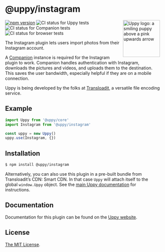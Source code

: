 # @uppy/instagram

<img src="https://uppy.io/img/logo.svg" width="120" alt="Uppy logo: a smiling puppy above a pink upwards arrow" align="right">

[![npm version](https://img.shields.io/npm/v/@uppy/instagram.svg?style=flat-square)](https://www.npmjs.com/package/@uppy/instagram)
![CI status for Uppy tests](https://github.com/transloadit/uppy/workflows/Tests/badge.svg)
![CI status for Companion tests](https://github.com/transloadit/uppy/workflows/Companion/badge.svg)
![CI status for browser tests](https://github.com/transloadit/uppy/workflows/End-to-end%20tests/badge.svg)

The Instagram plugin lets users import photos from their Instagram account.

A [Companion](https://uppy.io/docs/companion) instance is required for the
Instagram plugin to work. Companion handles authentication with Instagram,
downloads the pictures and videos, and uploads them to the destination. This
saves the user bandwidth, especially helpful if they are on a mobile connection.

Uppy is being developed by the folks at [Transloadit](https://transloadit.com),
a versatile file encoding service.

## Example

```js
import Uppy from '@uppy/core'
import Instagram from '@uppy/instagram'

const uppy = new Uppy()
uppy.use(Instagram, {})
```

## Installation

```bash
$ npm install @uppy/instagram
```

Alternatively, you can also use this plugin in a pre-built bundle from
Transloadit’s CDN: Smart CDN. In that case `Uppy` will attach itself to the
global `window.Uppy` object. See the
[main Uppy documentation](https://uppy.io/docs/#Installation) for instructions.

## Documentation

Documentation for this plugin can be found on the
[Uppy website](https://uppy.io/docs/instagram).

## License

[The MIT License](./LICENSE).
